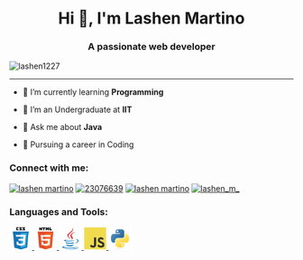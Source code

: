 <h1 align="center">Hi 👋, I'm Lashen Martino</h1>
<h3 align="center">A passionate web developer</h3>

<p align="left"> <img src="https://komarev.com/ghpvc/?username=lashen1227&label=Profile%20views&color=0e75b6&style=flat" alt="lashen1227" /> </p>

---

- 🌱 I’m currently learning **Programming**

- 🤝 I’m an Undergraduate at **IIT**

- 💬 Ask me about **Java**

- 🚀 Pursuing a career in Coding

<h3 align="left">Connect with me:</h3>
<p align="left">
<a href="https://linkedin.com/in/lashen-martino" target="blank"><img align="center" src="https://raw.githubusercontent.com/rahuldkjain/github-profile-readme-generator/master/src/images/icons/Social/linked-in-alt.svg" alt="lashen martino" height="30" width="40" /></a>
<a href="https://stackoverflow.com/users/23076639" target="blank"><img align="center" src="https://raw.githubusercontent.com/rahuldkjain/github-profile-readme-generator/master/src/images/icons/Social/stack-overflow.svg" alt="23076639" height="30" width="40" /></a>
<a href="https://fb.com/lashen martino" target="blank"><img align="center" src="https://raw.githubusercontent.com/rahuldkjain/github-profile-readme-generator/master/src/images/icons/Social/facebook.svg" alt="lashen martino" height="30" width="40" /></a>
<a href="https://instagram.com/lashen_m_" target="blank"><img align="center" src="https://raw.githubusercontent.com/rahuldkjain/github-profile-readme-generator/master/src/images/icons/Social/instagram.svg" alt="lashen_m_" height="30" width="40" /></a>
</p>

<h3 align="left">Languages and Tools:</h3>
<p align="left"> <a href="https://www.w3schools.com/css/" target="_blank" rel="noreferrer"> <img src="https://raw.githubusercontent.com/devicons/devicon/master/icons/css3/css3-original-wordmark.svg" alt="css3" width="40" height="40"/> </a> <a href="https://www.w3.org/html/" target="_blank" rel="noreferrer"> <img src="https://raw.githubusercontent.com/devicons/devicon/master/icons/html5/html5-original-wordmark.svg" alt="html5" width="40" height="40"/> </a> <a href="https://www.java.com" target="_blank" rel="noreferrer"> <img src="https://raw.githubusercontent.com/devicons/devicon/master/icons/java/java-original.svg" alt="java" width="40" height="40"/> </a> <a href="https://developer.mozilla.org/en-US/docs/Web/JavaScript" target="_blank" rel="noreferrer"> <img src="https://raw.githubusercontent.com/devicons/devicon/master/icons/javascript/javascript-original.svg" alt="javascript" width="40" height="40"/> </a> <a href="https://www.python.org" target="_blank" rel="noreferrer"> <img src="https://raw.githubusercontent.com/devicons/devicon/master/icons/python/python-original.svg" alt="python" width="40" height="40"/> </a> </p>
